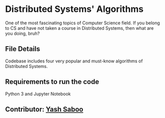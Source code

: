 # Distributed Systems' Algorithms
One of the most fascinating topics of Computer Science field. If you belong to CS and have not taken a course in Distributed Systems, then what are you doing, bruh?

## File Details
Codebase includes four very popular and must-know algorithms of Distributed Systems.					
					
## Requirements to run the code
Python 3 and Jupyter Notebook

## Contributor: [Yash Saboo](https://github.com/yashsaboo)